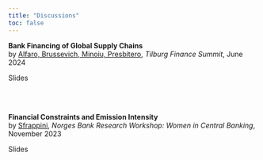 ```yaml
---
title: "Discussions"
toc: false
---
```


**Bank Financing of Global Supply Chains**<br>
by <u>Alfaro, Brussevich, Minoiu, Presbitero</u>, <i>Tilburg Finance Summit</i>, June 2024

<buttonPDF onclick="dis2()">Slides</buttonPDF>

<br><br />

**Financial Constraints and Emission Intensity**<br>
by <u>Sfrappini</u>, <i>Norges Bank Research Workshop: Women in Central Banking</i>, November 2023

<buttonPDF onclick="dis1()">Slides</buttonPDF>
